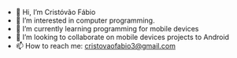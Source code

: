 - 👋 Hi, I’m Cristóvão Fábio
- 👀 I’m interested in computer programming.
- 🌱 I’m currently learning programming for mobile devices
- 💞️ I’m looking to collaborate on mobile devices projects to Android
- 📫 How to reach me: cristovaofabio3@gmail.com

<!---
cristovaofabio/cristovaofabio is a ✨ special ✨ repository because its `README.md` (this file) appears on your GitHub profile.
You can click the Preview link to take a look at your changes.
--->
